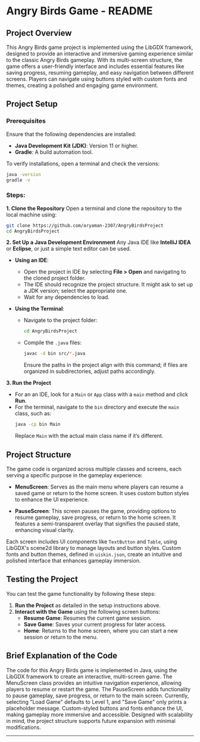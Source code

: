 
# Angry Birds Game - README

## Project Overview

This Angry Birds game project is implemented using the LibGDX framework, designed to provide an interactive and immersive gaming experience similar to the classic Angry Birds gameplay. With its multi-screen structure, the game offers a user-friendly interface and includes essential features like saving progress, resuming gameplay, and easy navigation between different screens. Players can navigate using buttons styled with custom fonts and themes, creating a polished and engaging game environment.

## Project Setup

### Prerequisites

Ensure that the following dependencies are installed:
- **Java Development Kit (JDK)**: Version 11 or higher.
- **Gradle**: A build automation tool.

To verify installations, open a terminal and check the versions:
   ```bash
   java -version
   gradle -v
   ```

### Steps:

**1. Clone the Repository**
   Open a terminal and clone the repository to the local machine using:
   ```bash
   git clone https://github.com/aryaman-2307/AngryBirdsProject
   cd AngryBirdsProject
   ```

**2. Set Up a Java Development Environment**
   Any Java IDE like **IntelliJ IDEA** or **Eclipse**, or just a simple text editor can be used.

   - **Using an IDE**:
     - Open the project in IDE by selecting **File > Open** and navigating to the cloned project folder.
     - The IDE should recognize the project structure. It might ask to set up a JDK version; select the appropriate one.
     - Wait for any dependencies to load.

   - **Using the Terminal**:
     - Navigate to the project folder:
       ```bash
       cd AngryBirdsProject
       ```
     - Compile the `.java` files:
       ```bash
       javac -d bin src/*.java
       ```
       Ensure the paths in the project align with this command; if files are organized in subdirectories, adjust paths accordingly.

**3. Run the Project**
   - For an an IDE, look for a `Main` or `App` class with a `main` method and click **Run**.
   - For the terminal, navigate to the `bin` directory and execute the `main` class, such as:
     ```bash
     java -cp bin Main
     ```
     Replace `Main` with the actual main class name if it’s different.

## Project Structure

The game code is organized across multiple classes and screens, each serving a specific purpose in the gameplay experience:

- **MenuScreen**: Serves as the main menu where players can resume a saved game or return to the home screen. It uses custom button styles to enhance the UI experience.
  
- **PauseScreen**: This screen pauses the game, providing options to resume gameplay, save progress, or return to the home screen. It features a semi-transparent overlay that signifies the paused state, enhancing visual clarity.

Each screen includes UI components like `TextButton` and `Table`, using LibGDX's scene2d library to manage layouts and button styles. Custom fonts and button themes, defined in `uiskin.json`, create an intuitive and polished interface that enhances gameplay immersion.

## Testing the Project

You can test the game functionality by following these steps:
1. **Run the Project** as detailed in the setup instructions above.
2. **Interact with the Game** using the following screen buttons:
   - **Resume Game**: Resumes the current game session.
   - **Save Game**: Saves your current progress for later access.
   - **Home**: Returns to the home screen, where you can start a new session or return to the menu.

## Brief Explanation of the Code

The code for this Angry Birds game is implemented in Java, using the LibGDX framework to create an interactive, multi-screen game. The MenuScreen class provides an intuitive navigation experience, allowing players to resume or restart the game. The PauseScreen adds functionality to pause gameplay, save progress, or return to the main screen. Currently, selecting "Load Game" defaults to Level 1, and "Save Game" only prints a placeholder message. Custom-styled buttons and fonts enhance the UI, making gameplay more immersive and accessible. Designed with scalability in mind, the project structure supports future expansion with minimal modifications.

---
